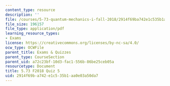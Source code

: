 ```yaml
---
content_type: resource
description: ''
file: /courses/5-73-quantum-mechanics-i-fall-2018/2914f69ba742e1c535b1aa0e03a50da7_MIT5_73F18_quiz5.pdf
file_size: 196157
file_type: application/pdf
learning_resource_types:
- Exams
license: https://creativecommons.org/licenses/by-nc-sa/4.0/
ocw_type: OCWFile
parent_title: Exams & Quizzes
parent_type: CourseSection
parent_uid: a72c23bf-10d3-fac1-556b-86be25ceb05a
resourcetype: Document
title: 5.73 F2018 Quiz 5
uid: 2914f69b-a742-e1c5-35b1-aa0e03a50da7
---
```

